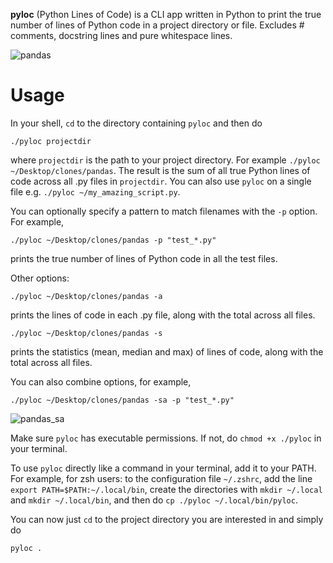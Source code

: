 **pyloc** (Python Lines of Code) is a CLI app written in Python to print the true number of lines of Python code in a project directory or file.
Excludes # comments, docstring lines and pure whitespace lines.

![pandas](https://github.com/user-attachments/assets/1230983e-f85c-49e6-a32c-58cf1bf8eb29)

# Usage

In your shell, `cd` to the directory containing `pyloc` and then do
```
./pyloc projectdir
```
where `projectdir` is the path to your project directory. For example `./pyloc ~/Desktop/clones/pandas`. The result is the sum of all true Python lines of code across all .py files in `projectdir`. You can also use `pyloc` on a single file e.g. `./pyloc ~/my_amazing_script.py`.

You can optionally specify a pattern to match filenames with the `-p` option. For example,
```
./pyloc ~/Desktop/clones/pandas -p "test_*.py"
```
prints the true number of lines of Python code in all the test files.

Other options:
```
./pyloc ~/Desktop/clones/pandas -a
```
prints the lines of code in each .py file, along with the total across all files.

```
./pyloc ~/Desktop/clones/pandas -s
```
prints the statistics (mean, median and max) of lines of code, along with the total across all files.

You can also combine options, for example,
```
./pyloc ~/Desktop/clones/pandas -sa -p "test_*.py"
```

![pandas_sa](https://github.com/user-attachments/assets/43853751-6409-40cc-91c3-2321277b5be6)

Make sure `pyloc` has executable permissions. If not, do `chmod +x ./pyloc` in your terminal.

To use `pyloc` directly like a command in your terminal, add it to your PATH. For example, for zsh users: to the configuration file `~/.zshrc`, add the line 
`export PATH=$PATH:~/.local/bin`, create the directories with `mkdir ~/.local` and `mkdir ~/.local/bin`, and then do `cp ./pyloc ~/.local/bin/pyloc`.

You can now just `cd` to the project directory you are interested in and simply do
```
pyloc .
```
